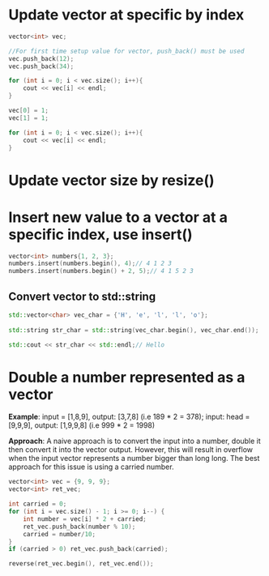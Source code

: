 # Update vector at specific by index

```cpp
vector<int> vec;

//For first time setup value for vector, push_back() must be used
vec.push_back(12);
vec.push_back(34);

for (int i = 0; i < vec.size(); i++){
    cout << vec[i] << endl;
}

vec[0] = 1;
vec[1] = 1;

for (int i = 0; i < vec.size(); i++){
    cout << vec[i] << endl;
}
```
# Update vector size by resize()
# Insert new value to a vector at a specific index, use insert()
```cpp
vector<int> numbers{1, 2, 3};
numbers.insert(numbers.begin(), 4);// 4 1 2 3
numbers.insert(numbers.begin() + 2, 5);// 4 1 5 2 3
```
## Convert vector<char> to std::string
```cpp
std::vector<char> vec_char = {'H', 'e', 'l', 'l', 'o'};
    
std::string str_char = std::string(vec_char.begin(), vec_char.end());

std::cout << str_char << std::endl;// Hello
```
# Double a number represented as a vector

**Example**: input = [1,8,9], output: [3,7,8] (i.e 189 * 2 = 378); input: head = [9,9,9], output: [1,9,9,8] (i.e 999 * 2 = 1998)

**Approach**: A naive approach is to convert the input into a number, double it then convert it into the vector output. However, this will result in overflow when the input vector represents a number bigger than long long. The best approach for this issue is using a carried number.
```cpp
vector<int> vec = {9, 9, 9};
vector<int> ret_vec;

int carried = 0;
for (int i = vec.size() - 1; i >= 0; i--) {
    int number = vec[i] * 2 + carried;
    ret_vec.push_back(number % 10);
    carried = number/10;
}
if (carried > 0) ret_vec.push_back(carried);

reverse(ret_vec.begin(), ret_vec.end());
```